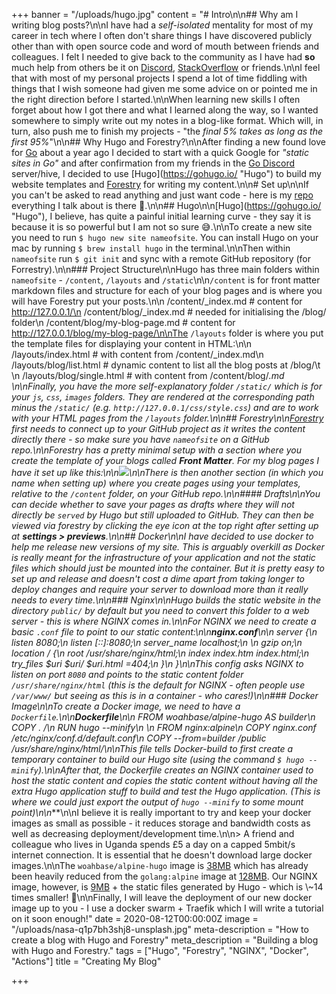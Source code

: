 +++
banner = "/uploads/hugo.jpg"
content = "# Intro\n\n## Why am I writing blog posts?\n\nI have had a _self-isolated_ mentality for most of my career in tech where I often don't share things I have discovered publicly other than with open source code and word of mouth between friends and colleagues. I felt I needed to give back to the community as I have had **so** much help from others be it on [Discord](https://discord.com/), [StackOverflow](https://stackoverflow.com/) or friends.\n\nI feel that with most of my personal projects I spend a lot of time fiddling with things that I wish someone had given me some advice on or pointed me in the right direction before I started.\n\nWhen learning new skills I often forget about how I got there and what I learned along the way, so I wanted somewhere to simply write out my notes in a blog-like format. Which will, in turn, also push me to finish my projects - \"the _final 5% takes as long as the first 95%_\"\n\n## Why Hugo and Forestry?\n\nAfter finding a new found love for [Go]() about a year ago I decided to start with a quick Google for _\"static sites in Go\"_ and after confirmation from my friends in the [Go Discord](https://discord.gg/0f1SbxBZjYq9jLBk) server/hive, I decided to use [Hugo](https://gohugo.io/ \"Hugo\") to build my website templates and [Forestry](https://forestry.io) for writing my content.\n\n# Set up\n\nIf you can't be asked to read anything and just want code - here is my [repo](https://m4x.uk/max.me.uk) everything I talk about is there 🙂.\n\n## Hugo\n\n[Hugo](https://gohugo.io/ \"Hugo\"), I believe, has quite a painful initial learning curve - they say it is because it is so powerful but I am not so sure 😅.\n\nTo create a new site you need to run `$ hugo new site nameofsite`. You can install Hugo on your mac by running `$ brew install hugo` in the terminal.\n\nThen within `nameofsite` run `$ git init` and sync with a remote GitHub repository (for Forrestry).\n\n### Project Structure\n\nHugo has three main folders within `nameofsite` - `/content`, `/layouts` and `/static`\n\n`/content` is for front matter markdown files and structure for each of your blog pages and is where you will have Forestry put your posts.\n\n    /content/_index.md # content for http://127.0.0.1/\n    /content/blog/_index.md # needed for initialising the /blog/ folder\n    /content/blog/my-blog-page.md # content for http://127.0.0.1/blog/my-blog-page/\n\nThe `/layouts` folder is where you put the template files for displaying your content in HTML:\n\n    /layouts/index.html # with content from /content/_index.md\n    /layouts/blog/list.html # dynamic content to list all the blog posts at /blog/\t \n    /layouts/blog/single.html # with content from /content/blog/*.md \n\nFinally, you have the more self-explanatory folder `/static/` which is for your `js`, `css`, `images` folders.  They are rendered at the corresponding path minus the `/static/` (e.g. `http://127.0.0.1/css/style.css`) and are to work with your HTML pages from the `/layouts` folder.\n\n## Forestry\n\n[Forestry](https://forestry.io) first needs to connect up to your GitHub project as it writes the content directly there - so make sure you have `nameofsite` on a GitHub repo.\n\nForestry has a pretty minimal setup with a section where you create the template of your blogs called **Front Matter**. For my blog pages I have it set up like this:\n\n![](/uploads/screenshot_2020-06-20-forestry-io.png)\n\nThere is then another section (in which you name when setting up) where you create pages using your templates, relative to the `/content` folder, on your GitHub repo.\n\n#### Drafts\n\nYou can decide whether to save your pages as drafts where they will not directly be `served` by Hugo but still uploaded to GitHub. They can then be viewed via forestry by clicking the eye icon at the top right after setting up at **settings > previews**.\n\n## Docker\n\nI have decided to use docker to help me release new versions of my site. This is arguably overkill as Docker is really meant for the infrastructure of your application and not the static files which should just be mounted into the container. But it is pretty easy to set up and release and doesn't cost a dime apart from taking longer to deploy changes and require your server to download more than it really needs to every time.\n\n### Nginx\n\nHugo builds the static website in the directory `public/` by default but you need to convert this folder to a web server - this is where NGINX comes in.\n\nFor NGINX we need to create a basic `.conf` file to point to our static content:\n\n**nginx.conf**\n\n    server {\n        listen       8080;\n        listen  [::]:8080;\n        server_name  localhost;\n    \n        gzip on;\n        location / {\n            root /usr/share/nginx/html;\n            index index.htm index.html;\n            try_files $uri $uri/ $uri.html =404;\n        }\n    }\n\nThis config asks NGINX to listen on port `8080` and points to the static content folder `/usr/share/nginx/html` (this is the default for NGINX - often people use `/var/www/` but seeing as this is in a container - who cares!)\n\n### Docker Image\n\nTo create a Docker image, we need to have a `Dockerfile`.\n\n**Dockerfile**\n\n    FROM woahbase/alpine-hugo AS builder\n    COPY . /\n    RUN hugo --minify\n    \n    FROM nginx:alpine\n    COPY nginx.conf /etc/nginx/conf.d/default.conf\n    COPY --from=builder /public /usr/share/nginx/html/\n\nThis file tells Docker-build to first create a temporary container to build our Hugo site (using the command `$ hugo --minify`).\n\nAfter that, the Dockerfile creates an NGINX container used to _host_ the static content and copies the static content without having all the extra Hugo application stuff to build and test the Hugo application. (This is where we could just export the output of `hugo --minify` to some mount point)\n\n***\n\nI believe it is really important to try and keep your docker images as small as possible - it reduces storage and bandwidth costs as well as decreasing deployment/development time.\n\n> A friend and colleague who lives in Uganda spends £5 a day on a capped 5mbit/s internet connection. It is essential that he doesn't download large docker images.\n\nThe `woahbase/alpine-hugo` image is [38MB](https://hub.docker.com/layers/woahbase/alpine-hugo/latest/images/sha256-3fd7c6cc56b5140d0e77877b6825838e2fcf5bb85c99b0005913b55a2206ecbc?context=explore) which has already been heavily reduced from the `golang:alpine` image at [128MB](https://hub.docker.com/layers/golang/library/golang/alpine/images/sha256-2de21f4fe5c3557c31b716291a7986c0d54abbd282cd7fb43aaa484672b0c855?context=explore). Our NGINX image, however, is [9MB](https://hub.docker.com/layers/nginx/library/nginx/alpine/images/sha256-fa24815c8e52981d8ef01249e17d46dc5367765814d6feed154f1043aa255b8e?context=explore) + the static files generated by Hugo - which is \\~14 times smaller! 🎉\n\nFinally, I will leave the deployment of our new docker image up to you - I use a docker swarm + Traefik which I will write a tutorial on it soon enough!"
date = 2020-08-12T00:00:00Z
image = "/uploads/nasa-q1p7bh3shj8-unsplash.jpg"
meta-description = "How to create a blog with Hugo and Forestry"
meta_description = "Building a blog with Hugo and Forestry."
tags = ["Hugo", "Forestry", "NGINX", "Docker", "Actions"]
title = "Creating My Blog"

+++
